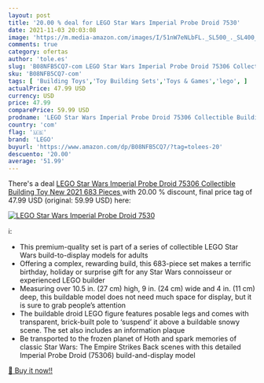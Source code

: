 ```yaml
---
layout: post
title: '20.00 % deal for LEGO Star Wars Imperial Probe Droid 7530'
date: 2021-11-03 20:03:08
image: 'https://m.media-amazon.com/images/I/51nW7eNLbFL._SL500_._SL400_.jpg'
comments: true
category: ofertas
author: 'tole.es'
slug: 'B08NFB5CQ7-com LEGO Star Wars Imperial Probe Droid 75306 Collectible...'
sku: 'B08NFB5CQ7-com'
tags: [ 'Building Toys','Toy Building Sets','Toys & Games','lego', ]
actualPrice: 47.99 USD
currency: USD
price: 47.99
comparePrice: 59.99 USD
prodname: 'LEGO Star Wars Imperial Probe Droid 75306 Collectible Building Toy  New 2021  683 Pieces '
country: 'com'
flag: '🇺🇸'
brand: 'LEGO'
buyurl: 'https://www.amazon.com/dp/B08NFB5CQ7/?tag=tolees-20'
descuento: '20.00'
average: '51.99'
---
```


There's a deal [LEGO Star Wars Imperial Probe Droid 75306 Collectible Building Toy  New 2021  683 Pieces ](https://www.amazon.com/dp/B08NFB5CQ7/?tag=tolees-20)  with  20.00 % discount, final price tag of  47.99 USD (original: 59.99 USD) here:

[![LEGO Star Wars Imperial Probe Droid 7530](https://m.media-amazon.com/images/I/51nW7eNLbFL._SL500_._SL400_.jpg)](https://www.amazon.com/dp/B08NFB5CQ7/?tag=tolees-20)

ℹ️:

- This premium-quality set is part of a series of collectible LEGO Star Wars build-to-display models for adults
- Offering a complex, rewarding build, this 683-piece set makes a terrific birthday, holiday or surprise gift for any Star Wars connoisseur or experienced LEGO builder
- Measuring over 10.5 in. (27 cm) high, 9 in. (24 cm) wide and 4 in. (11 cm) deep, this buildable model does not need much space for display, but it is sure to grab people’s attention
- The buildable droid LEGO figure features posable legs and comes with transparent, brick-built pole to ‘suspend’ it above a buildable snowy scene. The set also includes an information plaque
- Be transported to the frozen planet of Hoth and spark memories of classic Star Wars: The Empire Strikes Back scenes with this detailed Imperial Probe Droid (75306) build-and-display model

[🛒 Buy it now!!](https://www.amazon.com/dp/B08NFB5CQ7/?tag=tolees-20)
